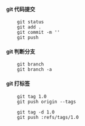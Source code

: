 #### git 代码提交

```git
    git status
    git add .
    git commit -m ''
    git push
```

#### git 判断分支

```git
    git branch
    git branch -a
```

#### git 打标签

```git
    git tag 1.0
    git push origin --tags

    git tag -d 1.0
    git push :refs/tags/1.0
```